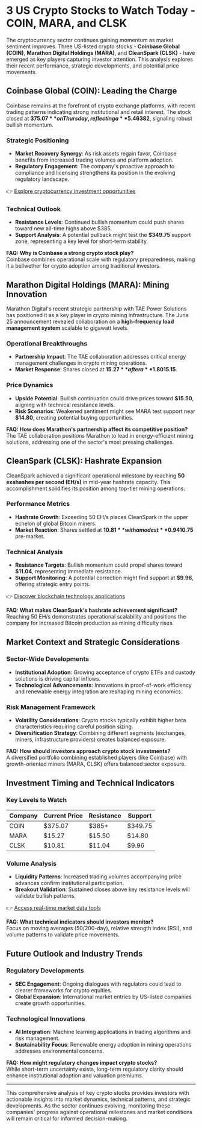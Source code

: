 # 3 US Crypto Stocks to Watch Today - COIN, MARA, and CLSK

The cryptocurrency sector continues gaining momentum as market sentiment improves. Three US-listed crypto stocks - **Coinbase Global (COIN)**, **Marathon Digital Holdings (MARA)**, and **CleanSpark (CLSK)** - have emerged as key players capturing investor attention. This analysis explores their recent performance, strategic developments, and potential price movements.

## Coinbase Global (COIN): Leading the Charge

Coinbase remains at the forefront of crypto exchange platforms, with recent trading patterns indicating strong institutional and retail interest. The stock closed at **$375.07** on Thursday, reflecting a **5.46% daily increase**. Notably, shares reached an intraday high of **$382**, signaling robust bullish momentum.

### Strategic Positioning
- **Market Recovery Synergy**: As risk assets regain favor, Coinbase benefits from increased trading volumes and platform adoption.
- **Regulatory Engagement**: The company's proactive approach to compliance and licensing strengthens its position in the evolving regulatory landscape.

👉 [Explore cryptocurrency investment opportunities](https://bit.ly/okx-bonus)

### Technical Outlook
- **Resistance Levels**: Continued bullish momentum could push shares toward new all-time highs above $385.
- **Support Analysis**: A potential pullback might test the **$349.75** support zone, representing a key level for short-term stability.

**FAQ: Why is Coinbase a strong crypto stock play?**  
Coinbase combines operational scale with regulatory preparedness, making it a bellwether for crypto adoption among traditional investors.

## Marathon Digital Holdings (MARA): Mining Innovation

Marathon Digital's recent strategic partnership with TAE Power Solutions has positioned it as a key player in crypto mining infrastructure. The June 25 announcement revealed collaboration on a **high-frequency load management system** scalable to gigawatt levels.

### Operational Breakthroughs
- **Partnership Impact**: The TAE collaboration addresses critical energy management challenges in crypto mining operations.
- **Market Response**: Shares closed at **$15.27** after a **1.80% gain**, with pre-market trading at **$15.15**.

### Price Dynamics
- **Upside Potential**: Bullish continuation could drive prices toward **$15.50**, aligning with technical resistance levels.
- **Risk Scenarios**: Weakened sentiment might see MARA test support near **$14.80**, creating potential buying opportunities.

**FAQ: How does Marathon's partnership affect its competitive position?**  
The TAE collaboration positions Marathon to lead in energy-efficient mining solutions, addressing one of the sector's most pressing challenges.

## CleanSpark (CLSK): Hashrate Expansion

CleanSpark achieved a significant operational milestone by reaching **50 exahashes per second (EH/s)** in mid-year hashrate capacity. This accomplishment solidifies its position among top-tier mining operations.

### Performance Metrics
- **Hashrate Growth**: Exceeding 50 EH/s places CleanSpark in the upper echelon of global Bitcoin miners.
- **Market Reaction**: Shares settled at **$10.81** with a modest **0.94% gain**, currently trading at **$10.75** pre-market.

### Technical Analysis
- **Resistance Targets**: Bullish momentum could propel shares toward **$11.04**, representing immediate resistance.
- **Support Monitoring**: A potential correction might find support at **$9.96**, offering strategic entry points.

👉 [Discover blockchain technology applications](https://bit.ly/okx-bonus)

**FAQ: What makes CleanSpark's hashrate achievement significant?**  
Reaching 50 EH/s demonstrates operational scalability and positions the company for increased Bitcoin production as mining difficulty rises.

## Market Context and Strategic Considerations

### Sector-Wide Developments
- **Institutional Adoption**: Growing acceptance of crypto ETFs and custody solutions is driving capital inflows.
- **Technological Advancements**: Innovations in proof-of-work efficiency and renewable energy integration are reshaping mining economics.

### Risk Management Framework
- **Volatility Considerations**: Crypto stocks typically exhibit higher beta characteristics requiring careful position sizing.
- **Diversification Strategy**: Combining different segments (exchanges, miners, infrastructure providers) creates balanced exposure.

**FAQ: How should investors approach crypto stock investments?**  
A diversified portfolio combining established players (like Coinbase) with growth-oriented miners (MARA, CLSK) offers balanced sector exposure.

## Investment Timing and Technical Indicators

### Key Levels to Watch
| Company | Current Price | Resistance | Support |
|--------|---------------|------------|---------|
| COIN   | $375.07       | $385+      | $349.75 |
| MARA   | $15.27        | $15.50     | $14.80  |
| CLSK   | $10.81        | $11.04     | $9.96   |

### Volume Analysis
- **Liquidity Patterns**: Increased trading volumes accompanying price advances confirm institutional participation.
- **Breakout Validation**: Sustained closes above key resistance levels will validate bullish patterns.

👉 [Access real-time market data tools](https://bit.ly/okx-bonus)

**FAQ: What technical indicators should investors monitor?**  
Focus on moving averages (50/200-day), relative strength index (RSI), and volume patterns to validate price movements.

## Future Outlook and Industry Trends

### Regulatory Developments
- **SEC Engagement**: Ongoing dialogues with regulators could lead to clearer frameworks for crypto equities.
- **Global Expansion**: International market entries by US-listed companies create growth opportunities.

### Technological Innovations
- **AI Integration**: Machine learning applications in trading algorithms and risk management.
- **Sustainability Focus**: Renewable energy adoption in mining operations addresses environmental concerns.

**FAQ: How might regulatory changes impact crypto stocks?**  
While short-term uncertainty exists, long-term regulatory clarity should enhance institutional adoption and valuation premiums.

---

This comprehensive analysis of key crypto stocks provides investors with actionable insights into market dynamics, technical patterns, and strategic developments. As the sector continues evolving, monitoring these companies' progress against operational milestones and market conditions will remain critical for informed decision-making.